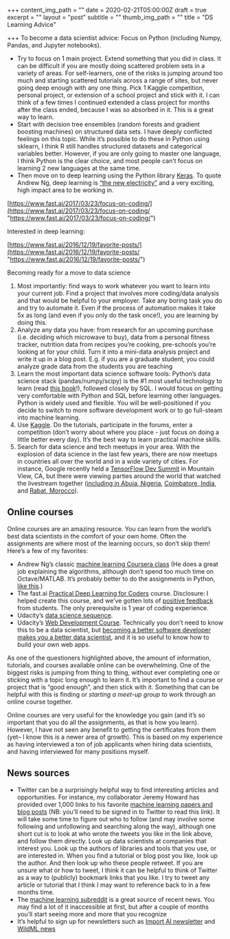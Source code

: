 +++
content_img_path = ""
date = 2020-02-21T05:00:00Z
draft = true
excerpt = ""
layout = "post"
subtitle = ""
thumb_img_path = ""
title = "DS Learning Advice"

+++
To become a data scientist advice: Focus on Python (including Numpy, Pandas, and Jupyter notebooks).

* Try to focus on 1 main project. Extend something that you did in class. It can be difficult if you are mostly doing scattered problem sets in a variety of areas. For self-learners, one of the risks is jumping around too much and starting scattered tutorials across a range of sites, but never going deep enough with any one thing. Pick 1 Kaggle competition, personal project, or extension of a school project and stick with it. I can think of a few times I continued extended a class project for months after the class ended, because I was so absorbed in it. This is a great way to learn.
* Start with decision tree ensembles (random forests and gradient boosting machines) on structured data sets. I have deeply conflicted feelings on this topic. While it’s possible to do these in Python using sklearn, I think R still handles structured datasets and categorical variables better. However, if you are only going to master one language, I think Python is the clear choice, and most people can’t focus on learning 2 new languages at the same time.
* Then move on to deep learning using the Python library [Keras](https://www.fast.ai/2017/01/03/keras/). To quote Andrew Ng, deep learning is [“the new electricity”](https://www.fast.ai/2016/10/11/fortune/) and a very exciting, high impact area to be working in.

[https://www.fast.ai/2017/03/23/focus-on-coding/](https://www.fast.ai/2017/03/23/focus-on-coding/ "https://www.fast.ai/2017/03/23/focus-on-coding/")

Interested in deep learning:

[https://www.fast.ai/2016/12/19/favorite-posts/](https://www.fast.ai/2016/12/19/favorite-posts/ "https://www.fast.ai/2016/12/19/favorite-posts/")

Becoming ready for a move to data science

1. Most importantly: find ways to work whatever you want to learn into your current job. Find a project that involves more coding/data analysis and that would be helpful to your employer. Take any boring task you do and try to automate it. Even if the process of automation makes it take 5x as long (and even if you only do the task once!), you are learning by doing this.
2. Analyze any data you have: from research for an upcoming purchase (i.e. deciding which microwave to buy), data from a personal fitness tracker, nutrition data from recipes you’re cooking, pre-schools you’re looking at for your child. Turn it into a mini-data analysis project and write it up in a blog post. E.g. if you are a graduate student, you could analyze grade data from the students you are teaching
3. Learn the most important data science software tools: Python’s data science stack (pandas/numpy/scipy) is the #1 most useful technology to learn (read [this book](http://shop.oreilly.com/product/0636920050896.do)!), followed closely by SQL. I would focus on getting very comfortable with Python and SQL before learning other languages. Python is widely used and flexible. You will be well-positioned if you decide to switch to more software development work or to go full-steam into machine learning.
4. Use [Kaggle](https://www.kaggle.com/). Do the tutorials, participate in the forums, enter a competition (don’t worry about where you place - just focus on doing a little better every day). It’s the best way to learn practical machine skills.
5. Search for data science and tech meetups in your area. With the explosion of data science in the last few years, there are now meetups in countries all over the world and in a wide variety of cities. For instance, Google recently held a [TensorFlow Dev Summit](https://events.withgoogle.com/tensorflow-dev-summit/) in Mountain View, CA, but there were viewing parties around the world that watched the livestream together ([including in Abuja, Nigeria](https://twitter.com/jennifazor/status/831922571469869057), [Coimbatore, India](https://twitter.com/GDGCoimbatore/status/832231191042367488), and [Rabat, Morocco](https://twitter.com/GDGRabat/status/831913259028643841)).

## Online courses

Online courses are an amazing resource. You can learn from the world’s best data scientists in the comfort of your own home. Often the assignments are where most of the learning occurs, so don’t skip them! Here’s a few of my favorites:

* Andrew Ng’s classic [machine learning Coursera class](https://www.coursera.org/learn/machine-learning) (He does a great job explaining the algorithms, although don’t spend too much time on Octave/MATLAB. It’s probably better to do the assignments in Python, [like this](http://www.johnwittenauer.net/machine-learning-exercises-in-python-part-1/).)
* The fast.ai [Practical Deep Learning for Coders](http://course.fast.ai/) course. Disclosure: I helped create this course, and we’ve gotten lots of [positive feedback](http://course.fast.ai/testimonials.html) from students. The only prerequisite is 1 year of coding experience.
* Udacity’s [data science sequence](https://www.udacity.com/courses/data-science).
* Udacity’s [Web Development Course](https://www.udacity.com/course/web-development--cs253). Technically you don’t need to know this to be a data scientist, but [becoming a better software developer makes you a better data scientist](https://quomodocumque.wordpress.com/2017/02/26/mathematicians-becoming-data-scientists-should-you-how-to/), and it is so useful to know how to build your own web apps.

As one of the questioners highlighted above, the amount of information, tutorials, and courses available online can be overwhelming. One of the biggest risks is jumping from thing to thing, without ever completing one or sticking with a topic long enough to learn it. It’s important to find a course or project that is “good enough”, and then stick with it. Something that can be helpful with this is finding or _starting a meet-up group_ to work through an online course together.

Online courses are very useful for the knowledge you gain (and it’s so important that you do all the assignments, as that is how you learn). However, I have not seen any benefit to getting the certificates from them (yet– I know this is a newer area of growth). This is based on my experience as having interviewed a ton of job applicants when hiring data scientists, and having interviewed for many positions myself.

## News sources

* Twitter can be a surprisingly helpful way to find interesting articles and opportunities. For instance, my collaborator Jeremy Howard has provided over 1,000 links to his favorite [machine learning papers and blog posts](https://twitter.com/jeremyphoward/likes) (NB: you’ll need to be signed in to Twitter to read this link). It will take some time to figure out who to follow (and may involve some following and unfollowing and searching along the way), although one short cut is to look at who wrote the tweets you like in the link above, and follow them directly. Look up data scientists at companies that interest you. Look up the authors of libraries and tools that you use, or are interested in. When you find a tutorial or blog post you like, look up the author. And then look up who these people retweet. If you are unsure what or how to tweet, I think it can be helpful to think of Twitter as a way to (publicly) bookmark links that you like. I try to tweet any article or tutorial that I think I may want to reference back to in a few months time.
* The [machine learning subreddit](https://www.reddit.com/r/MachineLearning/) is a great source of recent news. You may find a lot of it inaccessible at first, but after a couple of months you’ll start seeing more and more that you recognize
* It’s helpful to sign up for newsletters such as [Import AI newsletter](http://us13.campaign-archive1.com/home/?u=67bd06787e84d73db24fb0aa5&id=6c9d98ff2c) and [WildML news](http://www.wildml.com/newsletter/)